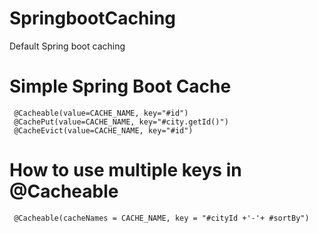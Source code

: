 # SpringbootCaching
Default Spring boot caching

# Simple Spring Boot Cache

     @Cacheable(value=CACHE_NAME, key="#id")
     @CachePut(value=CACHE_NAME, key="#city.getId()")
     @CacheEvict(value=CACHE_NAME, key="#id")

# How to use multiple keys in @Cacheable
     @Cacheable(cacheNames = CACHE_NAME, key = "#cityId +'-'+ #sortBy")